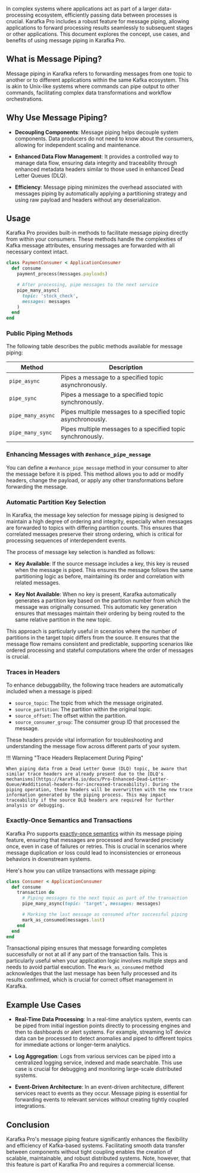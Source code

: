 In complex systems where applications act as part of a larger data-processing ecosystem, efficiently passing data between processes is crucial. Karafka Pro includes a robust feature for message piping, allowing applications to forward processing results seamlessly to subsequent stages or other applications. This document explores the concept, use cases, and benefits of using message piping in Karafka Pro.

## What is Message Piping?

Message piping in Karafka refers to forwarding messages from one topic to another or to different applications within the same Kafka ecosystem. This is akin to Unix-like systems where commands can pipe output to other commands, facilitating complex data transformations and workflow orchestrations.

## Why Use Message Piping?

- **Decoupling Components**: Message piping helps decouple system components. Data producers do not need to know about the consumers, allowing for independent scaling and maintenance.

- **Enhanced Data Flow Management**: It provides a controlled way to manage data flow, ensuring data integrity and traceability through enhanced metadata headers similar to those used in enhanced Dead Letter Queues (DLQ).

- **Efficiency**: Message piping minimizes the overhead associated with messages piping by automatically applying a partitioning strategy and using raw payload and headers without any deserialization.

## Usage

Karafka Pro provides built-in methods to facilitate message piping directly from within your consumers. These methods handle the complexities of Kafka message attributes, ensuring messages are forwarded with all necessary context intact.

```ruby
class PaymentConsumer < ApplicationConsumer
  def consume
    payment_process(messages.payloads)

    # After processing, pipe messages to the next service
    pipe_many_async(
      topic: 'stock_check',
      messages: messages
    )
  end
end
```

### Public Piping Methods

The following table describes the public methods available for message piping:

| Method             | Description                                           |
|--------------------|-------------------------------------------------------|
| `pipe_async`       | Pipes a message to a specified topic asynchronously.  |
| `pipe_sync`        | Pipes a message to a specified topic synchronously.   |
| `pipe_many_async`  | Pipes multiple messages to a specified topic asynchronously. |
| `pipe_many_sync`   | Pipes multiple messages to a specified topic synchronously. |

### Enhancing Messages with `#enhance_pipe_message`

You can define a `#enhance_pipe_message` method in your consumer to alter the message before it is piped. This method allows you to add or modify headers, change the payload, or apply any other transformations before forwarding the message.

### Automatic Partition Key Selection

In Karafka, the message key selection for message piping is designed to maintain a high degree of ordering and integrity, especially when messages are forwarded to topics with differing partition counts. This ensures that correlated messages preserve their strong ordering, which is critical for processing sequences of interdependent events.

The process of message key selection is handled as follows:

- **Key Available**: If the source message includes a key, this key is reused when the message is piped. This ensures the message follows the same partitioning logic as before, maintaining its order and correlation with related messages.

- **Key Not Available**: When no key is present, Karafka automatically generates a partition key based on the partition number from which the message was originally consumed. This automatic key generation ensures that messages maintain their ordering by being routed to the same relative partition in the new topic.

This approach is particularly useful in scenarios where the number of partitions in the target topic differs from the source. It ensures that the message flow remains consistent and predictable, supporting scenarios like ordered processing and stateful computations where the order of messages is crucial.

### Traces in Headers

To enhance debuggability, the following trace headers are automatically included when a message is piped:

- `source_topic`: The topic from which the message originated.
- `source_partition`: The partition within the original topic.
- `source_offset`: The offset within the partition.
- `source_consumer_group`: The consumer group ID that processed the message.

These headers provide vital information for troubleshooting and understanding the message flow across different parts of your system.

!!! Warning "Trace Headers Replacement During Piping"

    When piping data from a Dead Letter Queue (DLQ) topic, be aware that similar trace headers are already present due to the [DLQ's mechanisms](https://karafka.io/docs/Pro-Enhanced-Dead-Letter-Queue/#additional-headers-for-increased-traceability). During the piping operation, these headers will be overwritten with the new trace information generated by the piping process. This may impact traceability if the source DLQ headers are required for further analysis or debugging.

### Exactly-Once Semantics and Transactions

Karafka Pro supports [exactly-once semantics](https://karafka.io/docs/Pro-Transactions) within its message piping feature, ensuring that messages are processed and forwarded precisely once, even in case of failures or retries. This is crucial in scenarios where message duplication or loss could lead to inconsistencies or erroneous behaviors in downstream systems.

Here's how you can utilize transactions with message piping:

```ruby
class Consumer < ApplicationConsumer
  def consume
    transaction do
      # Piping messages to the next topic as part of the transaction
      pipe_many_async(topic: 'target', messages: messages)

      # Marking the last message as consumed after successful piping
      mark_as_consumed(messages.last)
    end
  end
end
```

Transactional piping ensures that message forwarding completes successfully or not at all if any part of the transaction fails. This is particularly useful when your application logic involves multiple steps and needs to avoid partial execution. The `#mark_as_consumed` method acknowledges that the last message has been fully processed and its results confirmed, which is crucial for correct offset management in Karafka.

## Example Use Cases

- **Real-Time Data Processing**: In a real-time analytics system, events can be piped from initial ingestion points directly to processing engines and then to dashboards or alert systems. For example, streaming IoT device data can be processed to detect anomalies and piped to different topics for immediate actions or longer-term analytics.

- **Log Aggregation**: Logs from various services can be piped into a centralized logging service, indexed and made searchable. This use case is crucial for debugging and monitoring large-scale distributed systems.

- **Event-Driven Architecture**: In an event-driven architecture, different services react to events as they occur. Message piping is essential for forwarding events to relevant services without creating tightly coupled integrations.

## Conclusion

Karafka Pro's message piping feature significantly enhances the flexibility and efficiency of Kafka-based systems. Facilitating smooth data transfer between components without tight coupling enables the creation of scalable, maintainable, and robust distributed systems. Note, however, that this feature is part of Karafka Pro and requires a commercial license.
